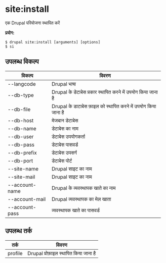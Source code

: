 # site:install
एक Drupal परियोजना स्थापित करें

**प्रयोग:**
```
$ drupal site:install [arguments] [options]
$ si  
```

## उपलब्ध विकल्प
विकल्प | विवरण
-------|-------------
--langcode | Drupal भाषा
--db-type | Drupal के डेटाबेस प्रकार स्थापित करने में उपयोग किया जाना है
--db-file | Drupal के डाटाबेस फ़ाइल को स्थापित करने में उपयोग किया जाना है
--db-host | मेजबान डेटाबेस
--db-name | डेटाबेस का नाम
--db-user | डेटाबेस उपयोगकर्ता
--db-pass | डेटाबेस पासवर्ड
--db-prefix | डेटाबेस उपसर्ग
--db-port | डेटाबेस पोर्ट
--site-name | Drupal साइट का नाम
--site-mail | Drupal साइट का नाम
--account-name | Drupal के व्यवस्थापक खाते का नाम
--account-mail | Drupal व्यवस्थापक का मेल खाता 
--account-pass | व्यवस्थापक खाते का पासवर्ड

## उपलब्ध तर्क
तर्क | विवरण
---------|-------------
profile | Drupal प्रोफ़ाइल स्थापित किया जाना है
